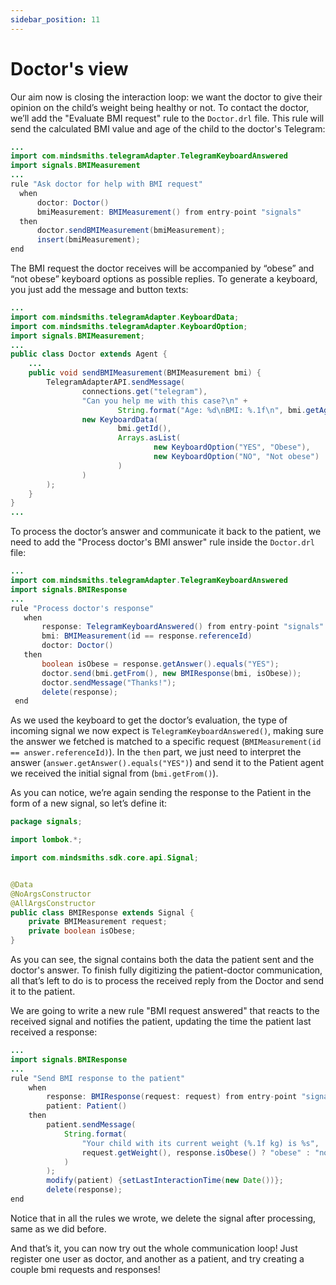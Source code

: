 ```yaml
---
sidebar_position: 11
---
```


# Doctor's view

Our aim now is closing the interaction loop: we want the doctor to give their opinion on the child’s weight being healthy or not.
To contact the doctor, we’ll add the "Evaluate BMI request" rule to the `Doctor.drl` file. This rule will send the calculated BMI value and age of the child to the doctor's Telegram:

```java title="rules/doctor/Doctor.drl"
...
import com.mindsmiths.telegramAdapter.TelegramKeyboardAnswered
import signals.BMIMeasurement
...
rule "Ask doctor for help with BMI request"
  when
      doctor: Doctor()
      bmiMeasurement: BMIMeasurement() from entry-point "signals"
  then
      doctor.sendBMIMeasurement(bmiMeasurement);
      insert(bmiMeasurement);
end
```

The BMI request the doctor receives will be accompanied by “obese” and “not obese” keyboard options as possible replies. To generate a keyboard, you just add the message and button texts:

```java title="java/agents/Doctor.java"
...
import com.mindsmiths.telegramAdapter.KeyboardData;
import com.mindsmiths.telegramAdapter.KeyboardOption;
import signals.BMIMeasurement;
...
public class Doctor extends Agent {
    ...
    public void sendBMIMeasurement(BMIMeasurement bmi) {
        TelegramAdapterAPI.sendMessage(
                connections.get("telegram"),
                "Can you help me with this case?\n" +
                        String.format("Age: %d\nBMI: %.1f\n", bmi.getAge(), bmi.calculateBMI()),
                new KeyboardData(
                        bmi.getId(),
                        Arrays.asList(
                                new KeyboardOption("YES", "Obese"),
                                new KeyboardOption("NO", "Not obese")
                        )
                )
        );
    }
}
...
```

To process the doctor’s answer and communicate it back to the patient, we need to add the "Process doctor's BMI answer" rule inside the `Doctor.drl` file:

```java title="rules/doctor/Doctor.drl"
...
import com.mindsmiths.telegramAdapter.TelegramKeyboardAnswered
import signals.BMIResponse
...
rule "Process doctor's response"
   when
       response: TelegramKeyboardAnswered() from entry-point "signals"
       bmi: BMIMeasurement(id == response.referenceId)
       doctor: Doctor()
   then
       boolean isObese = response.getAnswer().equals("YES");
       doctor.send(bmi.getFrom(), new BMIResponse(bmi, isObese));
       doctor.sendMessage("Thanks!");
       delete(response);
 end
```

As we used the keyboard to get the doctor’s evaluation, the type of incoming signal we now expect is `TelegramKeyboardAnswered()`, 
making sure the answer we fetched is matched to a specific request (`BMIMeasurement(id == answer.referenceId)`). 
In the `then` part, we just need to interpret the answer (`answer.getAnswer().equals("YES")`) and send it to the Patient agent we received the initial signal from (`bmi.getFrom()`).

As you can notice, we’re again sending the response to the Patient in the form of a new signal, so let’s define it:

```java title="java/signals/BMIResponse.java"
package signals;

import lombok.*;

import com.mindsmiths.sdk.core.api.Signal;


@Data
@NoArgsConstructor
@AllArgsConstructor
public class BMIResponse extends Signal {
    private BMIMeasurement request;
    private boolean isObese;
}
```

As you can see, the signal contains both the data the patient sent and the doctor's answer.
To finish fully digitizing the patient-doctor communication, all that’s left to do is to process the received reply from the Doctor and send it to the patient.

We are going to write a new rule "BMI request answered" that reacts to the received signal and notifies the patient, updating the time the patient last received a response:
```java title="rules/patient/Patient.drl"
...
import signals.BMIResponse
...
rule "Send BMI response to the patient"
    when
        response: BMIResponse(request: request) from entry-point "signals"
        patient: Patient()
    then
        patient.sendMessage(
            String.format(
                "Your child with its current weight (%.1f kg) is %s",
                request.getWeight(), response.isObese() ? "obese" : "not obese"
            )
        );
        modify(patient) {setLastInteractionTime(new Date())};
        delete(response);
end
```
Notice that in all the rules we wrote, we delete the signal after processing, same as we did before. 

And that’s it, you can now try out the whole communication loop! Just register one user as doctor, and another as a patient, and try creating a couple bmi requests and responses!